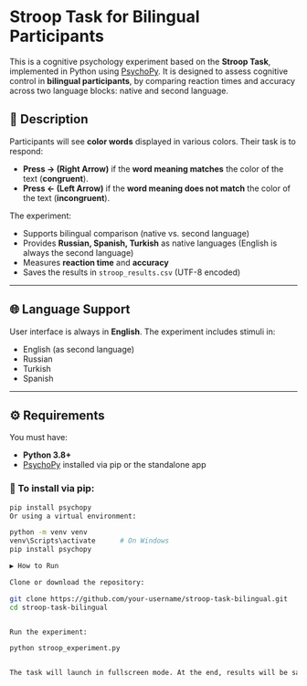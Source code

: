 # Stroop Task for Bilingual Participants

This is a cognitive psychology experiment based on the **Stroop Task**, implemented in Python using [PsychoPy](https://psychopy.org/). It is designed to assess cognitive control in **bilingual participants**, by comparing reaction times and accuracy across two language blocks: native and second language.

## 🧠 Description

Participants will see **color words** displayed in various colors. Their task is to respond:

- **Press → (Right Arrow)** if the **word meaning matches** the color of the text (**congruent**).
- **Press ← (Left Arrow)** if the **word meaning does not match** the color of the text (**incongruent**).

The experiment:
- Supports bilingual comparison (native vs. second language)
- Provides **Russian, Spanish, Turkish** as native languages (English is always the second language)
- Measures **reaction time** and **accuracy**
- Saves the results in `stroop_results.csv` (UTF-8 encoded)

---

## 🌐 Language Support

User interface is always in **English**. The experiment includes stimuli in:
- English (as second language)
- Russian
- Turkish
- Spanish

---

## ⚙️ Requirements

You must have:

- **Python 3.8+**
- [PsychoPy](https://psychopy.org/download.html) installed via pip or the standalone app

### 🧪 To install via pip:

```bash
pip install psychopy
Or using a virtual environment:

python -m venv venv
venv\Scripts\activate      # On Windows
pip install psychopy

▶️ How to Run

Clone or download the repository:

git clone https://github.com/your-username/stroop-task-bilingual.git
cd stroop-task-bilingual


Run the experiment:

python stroop_experiment.py


The task will launch in fullscreen mode. At the end, results will be saved as stroop_results.csv in the same folder.

